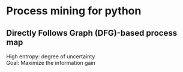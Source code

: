 # Process mining for python
## Directly Follows Graph (DFG)-based process map
High entropy: degree of uncertainty  
Goal: Maximize the information gain 
